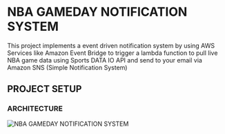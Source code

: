 # NBA GAMEDAY NOTIFICATION SYSTEM

This project implements a event driven notification system by using AWS Services like Amazon Event Bridge to trigger a lambda function to pull live NBA game data using Sports DATA IO API and send to your email via Amazon SNS (Simple Notification System)


## PROJECT SETUP


### ARCHITECTURE

![NBA GAMEDAY NOTIFICATION SYSTEM]("/images/gameday")